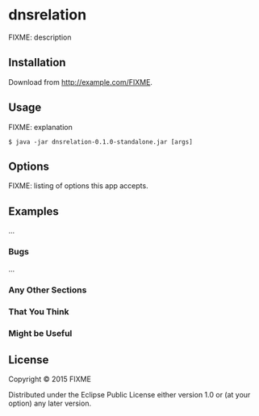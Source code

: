 # dnsrelation

FIXME: description

## Installation

Download from http://example.com/FIXME.

## Usage

FIXME: explanation

    $ java -jar dnsrelation-0.1.0-standalone.jar [args]

## Options

FIXME: listing of options this app accepts.

## Examples

...

### Bugs

...

### Any Other Sections
### That You Think
### Might be Useful

## License

Copyright © 2015 FIXME

Distributed under the Eclipse Public License either version 1.0 or (at
your option) any later version.
